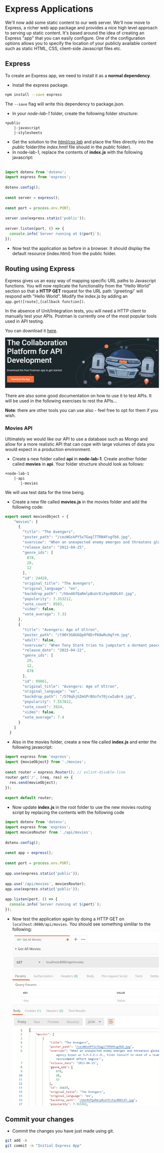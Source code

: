 # Express Applications

We'll now add some static content to our web server.  We'll now move to Express, a richer web app package and provides a nice high level approach to serving up static content. It's based around the idea of creating an Express "app" that you can easily configure. One of the configuration options allows you to specify the location of your publicly available content such as static HTML, CSS, client-side Javascript files etc.

## Express

To create an Express app, we need to install it as a **normal dependency**.

- Install the express package.

~~~bash
npm install --save express
~~~

The ``--save`` flag will write this dependency to package.json.

- In your *node-lab-1* folder, create the following folder structure:

~~~
+public
    |-javascript
    |-stylesheets
~~~

- Get the solution to the [*html/css lab*](./files/static.zip) and place the files directly into the *public* folder(the *index.hmtl* file should in the *public* folder).
- In node-lab-1, replace the contents of **index.js** with the following javascript:

~~~javascript

import dotenv from 'dotenv';
import express from 'express';

dotenv.config();

const server = express();

const port = process.env.PORT;

server.use(express.static('public'));

server.listen(port, () => {
  console.info(`Server running at ${port}`);
});

~~~

- Now test the application as before in a browser. It should display the default resource (index.html) from the public folder.

## Routing using Express

Express gives us an easy way of mapping specific URL paths to Javascript functions. You will now replicate the functionality from the "Hello World" section so that a **HTTP GET** request for the URL path  '/greeting/' will respond with "Hello World". Modify the index.js by adding an ``app.get([route],[callback function])``.

In the absence of Unit/Integration tests, you will need a HTTP client to manually test your APIs. Postman is currently one of the most popular tools used in API testing. 

You can download it [here](https://www.postman.com/).

![Postman](./img/postman.png)

There are also some good documentation on how to use it to test APIs. It will be used in the following exercises to rest the APIs...

**Note**: there are other tools you can use also - feel free to opt for them if you wish.


### Movies API

 Ultimately we would like our API to use a database such as Mongo and allow for a more realistic API that can cope with large volumes of data you would expect in a production environment.

- Create a new folder called **api** in **node-lab-1**. Create another folder called **movies** in **api**. Your folder structure should look as follows:  

~~~
+node-lab-1
    |-api
       |-movies
~~~

We will use test data for the time being. 

- Create a new file called **movies.js** in the movies folder and add the following code:  

~~~javascript
export const moviesObject = {
    "movies": [
      {
        "title": "The Avengers",
        "poster_path": "/cezWGskPY5x7GaglTTRN4Fugfb8.jpg",
        "overview": "When an unexpected enemy emerges and threatens global safety and security, Nick Fury, director of the international peacekeeping agency known as S.H.I.E.L.D., finds himself in need of a team to pull the world back from the brink of disaster. Spanning the globe, a daring recruitment effort begins!",
        "release_date": "2012-04-25",
        "genre_ids": [
          878,
          28,
          12
        ],
        "id": 24428,
        "original_title": "The Avengers",
        "original_language": "en",
        "backdrop_path": "/hbn46fQaRmlpBuUrEiFqv0GDL6Y.jpg",
        "popularity": 7.353212,
        "vote_count": 8503,
        "video": false,
        "vote_average": 7.33
      },
      {
        "title": "Avengers: Age of Ultron",
        "poster_path": "/t90Y3G8UGQp0f0DrP60wRu9gfrH.jpg",
        "adult": false,
        "overview": "When Tony Stark tries to jumpstart a dormant peacekeeping program, things go awry and Earth’s Mightiest Heroes are put to the ultimate test as the fate of the planet hangs in the balance. As the villainous Ultron emerges, it is up to The Avengers to stop him from enacting his terrible plans, and soon uneasy alliances and unexpected action pave the way for an epic and unique global adventure.",
        "release_date": "2015-04-22",
        "genre_ids": [
          28,
          12,
          878
        ],
        "id": 99861,
        "original_title": "Avengers: Age of Ultron",
        "original_language": "en",
        "backdrop_path": "/570qhjGZmGPrBGnfx70jcwIuBr4.jpg",
        "popularity": 7.557812,
        "vote_count": 3924,
        "video": false,
        "vote_average": 7.4
      }
    ]
  }
~~~

- Also in the movies folder, create a new file called **index.js** and enter the following javascript:

~~~javascript
import express from 'express';
import {movieObject} from './movies';

const router = express.Router(); // eslint-disable-line
router.get('/', (req, res) => {
  res.send(movieObject);
});

export default router;
~~~


- Now update **index.js** in the root folder to use the new movies routing script by replacing the contents with the following code

~~~javascript
import dotenv from 'dotenv';
import express from 'express';
import moviesRouter from './api/movies';

dotenv.config();

const app = express();

const port = process.env.PORT;

app.use(express.static('public'));

app.use('/api/movies', moviesRouter);
app.use(express.static('public'));

app.listen(port, () => {
  console.info(`Server running at ${port}`);
});
~~~

- Now test the application again by doing a HTTP GET on ``localhost:8080/api/movies``. You should see something simlilar to the following:  
![Get contact details](./img/movies.png)

## Commit your changes

- Commit the changes you have just made using git.

~~~bash
git add -A
git commit -m "Initial Express App"
~~~
